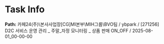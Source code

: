 # Task Info

**Path:** 카페24(주)\본사사업장\[CG]MI본부\MIH그룹\BVO팀 / ybpark / [271256] D2C 서비스 운영 관리 _ 주말_자정 모니터링 _ 상품 판매 ON_OFF / 2025-08-01_00-00-00

